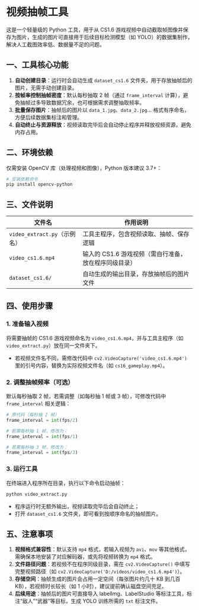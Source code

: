 # 视频抽帧工具 
这是一个轻量级的 Python 工具，用于从 CS1.6 游戏视频中自动截取帧图像并保存为图片，生成的图片可直接用于后续目标检测模型（如 YOLO）的数据集制作，解决人工截图效率低、数据量不足的问题。


## 一、工具核心功能
1. **自动创建目录**：运行时会自动生成 `dataset_cs1.6` 文件夹，用于存放抽帧后的图片，无需手动创建目录。
2. **按帧率控制抽帧密度**：默认每秒抽取 2 帧（通过 `frame_interval` 计算），避免抽帧过多导致数据冗余，也可根据需求调整抽取频率。
3. **批量保存图片**：抽帧后的图片以 `data_1.jpg`、`data_2.jpg`... 格式有序命名，方便后续数据集标注和管理。
4. **自动终止与资源释放**：视频读取完毕后会自动停止程序并释放视频资源，避免内存占用。


## 二、环境依赖
仅需安装 OpenCV 库（处理视频和图像），Python 版本建议 3.7+：
```bash
# 安装依赖命令
pip install opencv-python
```


## 三、文件说明
| 文件名               | 作用说明                                  |
|--------------------|-------------------------------------------|
| `video_extract.py`（示例名）| 工具主程序，包含视频读取、抽帧、保存逻辑   |
| `video_cs1.6.mp4`  | 输入的 CS1.6 游戏视频（需自行准备，放在程序同级目录）|
| `dataset_cs1.6/`   | 自动生成的输出目录，存放抽帧后的图片文件   |


## 四、使用步骤
### 1. 准备输入视频
将需要抽帧的 CS1.6 游戏视频命名为 `video_cs1.6.mp4`，并与工具主程序（如 `video_extract.py`）放在同一文件夹下。  
- 若视频文件名不同，需修改代码中 `cv2.VideoCapture('video_cs1.6.mp4')` 里的引号内容，替换为实际视频文件名（如 `cs16_gameplay.mp4`）。

### 2. 调整抽帧频率（可选）
默认每秒抽取 2 帧，若需调整（如每秒抽 1 帧或 3 帧），可修改代码中 `frame_interval` 相关逻辑：
```python
# 原代码（每秒抽 2 帧）
frame_interval = int(fps/2)  

# 若需每秒抽 1 帧，修改为：
frame_interval = int(fps/1)  

# 若需每秒抽 3 帧，修改为：
frame_interval = int(fps/3)  
```

### 3. 运行工具
在终端进入程序所在目录，执行以下命令启动抽帧：
```bash
python video_extract.py
```
- 程序运行时无额外输出，视频读取完毕后会自动终止；
- 打开 `dataset_cs1.6` 文件夹，即可看到按顺序命名的抽帧图片。


## 五、注意事项
1. **视频格式兼容性**：默认支持 `mp4` 格式，若输入视频为 `avi`、`mov` 等其他格式，需确保本地安装了对应解码器，或先将视频转换为 `mp4` 格式。
2. **文件路径问题**：若视频不在程序同级目录，需在 `cv2.VideoCapture()` 中填写完整视频路径（如 `cv2.VideoCapture('D:/videos/video_cs1.6.mp4')`）。
3. **存储空间**：抽帧生成的图片会占用一定空间（每张图片约几十 KB 到几百 KB），若视频时长较长（如 1 小时），建议提前确认磁盘空间充足。
4. **后续用途**：抽帧后的图片可直接导入 labelImg、LabelStudio 等标注工具，标注“敌人”“武器”等目标，生成 YOLO 训练所需的 `txt` 标注文件。
